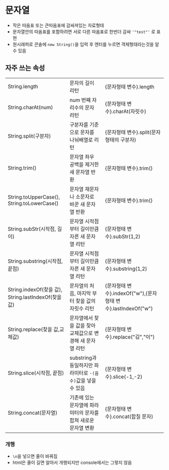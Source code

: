 # 문자열
- 작은 따옴표 또는 큰따옴표에 감싸져있는 자료형태
- 문자열안의 따옴표를 포함하려면 서로 다른 따옴표로 한번더 감싸 `'"test"'` 로 표현
- 원시래퍼로 콘솔에 `new String()`을 입력 후 엔터를 누르면 객체형태라는것을 알 수 있음
## 자주 쓰는 속성
||||
|---|---|---|
|String.length|문자의 길이 리턴|{문자형태 변수}.length|
|String.charAt(num)|num 번째 자리수의 문자 리턴|{문자형태 변수}.charAt(자릿수)|
|String.split(구분자)|구분자를 기준으로 문자를 나눠배열로 리턴|{문자형태 변수}.split(문자형태의 구분자)|
|String.trim()|문자열 좌우 공백을 제거한 새 문자열 반환|{문자형태 변수}.trim()|
|String.toUpperCase(), String.toLowerCase()|문자열 재문자나 소문자로 바꾼 새 문자열 반환|{문자형태 변수}.trim()|
|String.subStr(시작점, 길이)|문자열 시적점 부터 길이만큼 자른 새 문자열 리턴|{문자형태 변수}.subStr(1,2)|
|String.substring(시작점, 끝점)|문자열 시적점 부터 길이만큼 자른 새 문자열 리턴|{문자형태 변수}.substring(1,2)|
|String.indexOf(찾을 값), String.lastIndexOf(찾을 값)|문자열의 처음, 마지막 부터 찾을 값의 자릿수 리턴|{문자형태 변수}.indexOf("w"),{문자형태 변수}.lastIndexOf("w")|
|String.replace(찾을 값,교체값)| 문자열에서 찾을 값을 찾아 교체값으로 변경해 새 문자열 리턴|{문자형태 변수}.replace("김","이")|
|String.slice(시작점, 끝점)|substring과 동일하지만 파라미터로 `-(음수)`값을 넣을 수 있음|{문자형태 변수}.slice(-1,-2)|
|String.concat(문자열)|기존에 있는 문자열에 파라미터의 문자를 합쳐 새로운 문자열 변환|{문자형태 변수}.concat(합칠 문자)|

### 개행
- `\n`을 넣으면 줄이 바꿔짐
- html은 줄이 길면 알아서 개행되지만 console에서는 그렇지 않음

